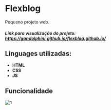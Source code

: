 # Flexblog
Pequeno projeto web.

##### Link para visualização do projeto: https://gandolphini.github.io/flexblog.github.io/

## Linguages utilizadas:

- **HTML**
- **CSS**
- **JS**



## Funcionalidade 
![1](https://github.com/Gandolphini/flexblog.github.io/assets/103223523/d081a66c-6d0c-4ebf-9771-0856a2c7aaf2)





